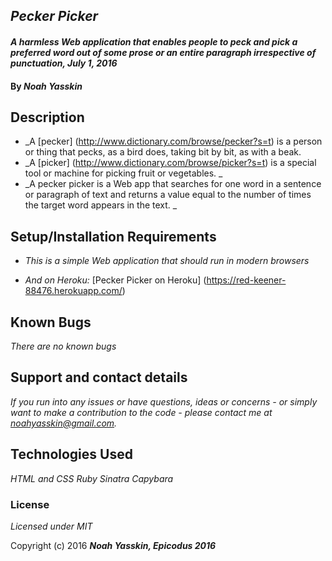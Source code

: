 ## _Pecker Picker_

#### _A harmless Web application that enables people to peck and pick a preferred word out of some prose or an entire paragraph irrespective of punctuation, July 1, 2016_

#### By _**Noah Yasskin**_

## Description

* _A [pecker] (http://www.dictionary.com/browse/pecker?s=t) is a person or thing that pecks, as a bird does, taking bit by bit, as with a beak.
* _A [picker] (http://www.dictionary.com/browse/picker?s=t) is a special tool or machine for picking fruit or vegetables. _
* _A pecker picker is a Web app that searches for one word in a sentence or paragraph of text and returns a value equal to the number of times the target word appears in the text. _


## Setup/Installation Requirements

* _This is a simple Web application that should run in modern browsers_

* _And on Heroku:_
[Pecker Picker on Heroku] (https://red-keener-88476.herokuapp.com/)


## Known Bugs

_There are no known bugs_

## Support and contact details

_If you run into any issues or have questions, ideas or concerns - or simply want to make a contribution to the code - please contact me at noahyasskin@gmail.com._

## Technologies Used

_HTML and CSS_
_Ruby_
_Sinatra_
_Capybara_


### License

*Licensed under MIT*

Copyright (c) 2016 **_Noah Yasskin, Epicodus 2016_**
